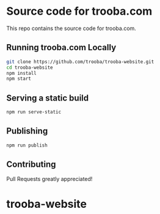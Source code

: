 # Source code for trooba.com

This repo contains the source code for trooba.com.

## Running trooba.com Locally

``` bash
git clone https://github.com/trooba/trooba-website.git
cd trooba-website
npm install
npm start
```

## Serving a static build

```bash
npm run serve-static
```

## Publishing

```bash
npm run publish
```

## Contributing

Pull Requests greatly appreciated!
# trooba-website
